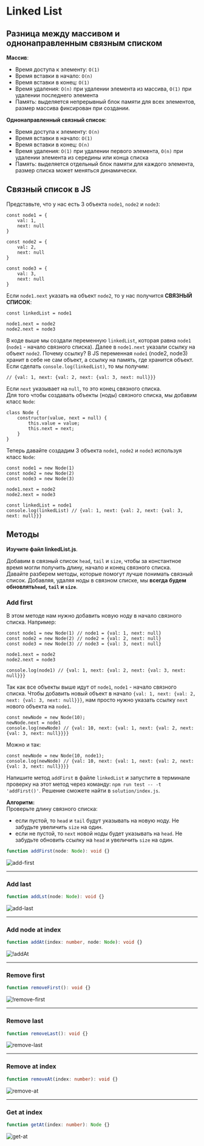 # Linked List

## Разница между массивом и однонаправленным связным списком

**Массив**:

* Время доступа к элементу: `O(1)`
* Время вставки в начало: `O(n)`
* Время вставки в конец: `O(1)`
* Время удаления: `O(n)` при удалении элемента из массива, `O(1)` при удалении последнего элемента
* Память: выделяется непрерывный блок памяти для всех элементов, размер массива фиксирован при создании.

**Однонаправленный связный список**:

* Время доступа к элементу: `O(n)`
* Время вставки в начало: `O(1)`
* Время вставки в конец: `O(n)`
* Время удаления: `O(1)` при удалении первого элемента, `O(n)` при удалении элемента из середины или конца списка
* Память: выделяется отдельный блок памяти для каждого элемента, размер списка может меняться динамически.

## Связный список в JS
Представьте, что у нас есть 3 объекта `node1`, `node2` и `node3`:

```JS
const node1 = {
    val: 1,
    next: null
}

const node2 = {
    val: 2,
    next: null
}

const node3 = {
    val: 3,
    next: null
}

```

Если `node1.next` указать на объект `node2`, то у нас получится **СВЯЗНЫЙ СПИСОК**:

```JS
const linkedList = node1

node1.next = node2
node2.next = node3
```

В коде выше мы создали переменную `linkedList`, которая равна `node1` (`node1` - начало связного списка). Далее
в `node1.next` указали ссылку на объект `node2`. Почему ссылку? В JS переменная `node1` (node2, node3) хранит в себе не
сам объект, а ссылку на память, где хранится объект. Если сделать `console.log(linkedList)`, то мы получим:

```JS
// {val: 1, next: {val: 2, next: {val: 3, next: null}}}
```

Если `next` указывает на `null`, то это конец связного списка.   
Для того чтобы создавать объекты (ноды) связного списка, мы добавим класс `Node`:

```JS
class Node {
    constructor(value, next = null) {
        this.value = value;
        this.next = next;
    }
}
```

Теперь давайте создадим 3 объекта `node1`, `node2` и `node3` используя класс `Node`:

```JS
const node1 = new Node(1)
const node2 = new Node(2)
const node3 = new Node(3)

node1.next = node2
node2.next = node3

const linkedList = node1
console.log(linkedList) // {val: 1, next: {val: 2, next: {val: 3, next: null}}}
```

## Методы
**Изучите файл linkedList.js**.  

Добавим в связный список `head`, `tail` и `size`, чтобы за константное время могли получить длину, начало и конец связного списка.   
Давайте разберем методы, которые помогут лучше понимать связный список. Добавляя, удаляя ноды в связном списке, мы **всегда будем обновлять`head`, `tail` и `size`**.

### Add first
В этом методе нам нужно добавить новую ноду в начало связного списка. Например:
```JS
const node1 = new Node(1) // node1 = {val: 1, next: null}
const node2 = new Node(2) // node2 = {val: 2, next: null}
const node3 = new Node(3) // node3 = {val: 3, next: null}

node1.next = node2
node2.next = node3

console.log(node1) // {val: 1, next: {val: 2, next: {val: 3, next: null}}}
```

Так как все объекты выше идут от `node1`, `node1` - начало связного списка. Чтобы добавить новый объект в начало `{val: 1, next: {val: 2, next: {val: 3, next: null}}}`, нам просто нужно указать ссылку `next` нового объекта на `node1`.
```JS
const newNode = new Node(10);
newNode.next = node1
console.log(newNode) // {val: 10, next: {val: 1, next: {val: 2, next: {val: 3, next: null}}}}
```

Можно и так:
```JS
const newNode = new Node(10, node1);
console.log(newNode) // {val: 10, next: {val: 1, next: {val: 2, next: {val: 3, next: null}}}}
```

Напишите метод `addFirst` в файле `linkedList` и запустите в терминале проверку на этот метод через команду:
`npm run test -- -t 'addFirst()'`. Решение сможете найти в `solution/index.js`.

**Алгоритм:**   
Проверьте длину связного списка:
  * если пустой, то `head` и `tail` будут указывать на новую ноду. Не забудьте увеличить `size` на один.
  * если не пустой, то `next` новой ноды будет указывать на `head`. Не забудьте обновить ссылку на `head` и увеличить `size` на один.

```Typescript
function addFirst(node: Node): void {}
```

![add-first](animation/add-first.gif)
___

### Add last

```Typescript
function addLst(node: Node): void {}
```

![add-last](animation/add-last.gif)
___

### Add node at index

```Typescript
function addAt(index: number, node: Node): void {}
```

![!addAt](animation/addAt.gif)
___

### Remove first

```Typescript
function removeFirst(): void {}
```

![!remove-first](animation/remove-first.gif)
___

### Remove last

```Typescript
function removeLast(): void {}
```

![remove-last](animation/remove-last.gif)
___

### Remove at index

```Typescript
function removeAt(index: number): void {}
```

![remove-at](animation/remove-at.gif)
___

### Get at index

```Typescript
function getAt(index: number): Node {}
```

![get-at](animation/get-at.gif)
